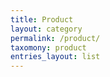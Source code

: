 ```yaml
---
title: Product
layout: category
permalink: /product/
taxomony: product
entries_layout: list
---
```

